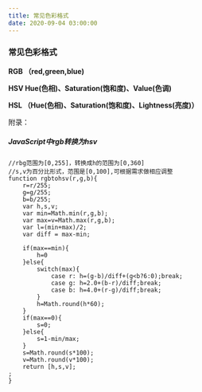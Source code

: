 ```yaml
---
title: 常见色彩格式
date: 2020-09-04 03:00:00 
---
```


### 常见色彩格式

**RGB （red,green,blue)**

**HSV Hue(色相)、Saturation(饱和度)、Value(色调)**

**HSL （Hue(色相)、Saturation(饱和度)、Lightness(亮度)）**

<!--more-->

附录：

##### JavaScript中rgb转换为hsv

```
//rbg范围为[0,255]，转换成h的范围为[0,360]
//s,v为百分比形式，范围是[0,100],可根据需求做相应调整
function rgbtohsv(r,g,b){
    r=r/255;
    g=g/255;
    b=b/255;
    var h,s,v;
    var min=Math.min(r,g,b);
    var max=v=Math.max(r,g,b);
    var l=(min+max)/2;
    var diff = max-min;
    
    if(max==min){
        h=0
    }else{
        switch(max){
            case r: h=(g-b)/diff+(g<b?6:0);break;
            case g: h=2.0+(b-r)/diff;break;
            case b: h=4.0+(r-g)/diff;break;
        }
        h=Math.round(h*60);
    }
    if(max==0){
        s=0;
    }else{
        s=1-min/max;
    }
    s=Math.round(s*100);
    v=Math.round(v*100);
    return [h,s,v];
;
}
```